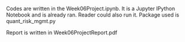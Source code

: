 Codes are written in the Week06Project.ipynb. It is a Jupyter IPython Notebook and is already ran. Reader could also run it.
Package used is quant_risk_mgmt.py

Report is written in Week06ProjectReport.pdf
